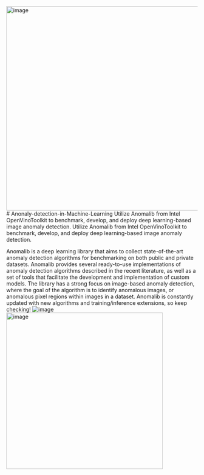 <img width="538" alt="image" src="https://user-images.githubusercontent.com/95389785/236896069-df82886e-1d5e-48a4-a1e0-4c8330fd4999.png">
# Anonaly-detection-in-Machine-Learning
Utilize Anomalib from Intel OpenVinoToolkit to benchmark, develop, and deploy deep learning-based image anomaly detection.
Utilize Anomalib from Intel OpenVinoToolkit to benchmark, develop, and deploy deep learning-based image anomaly detection.




Anomalib is a deep learning library that aims to collect state-of-the-art anomaly detection algorithms for benchmarking on both public and private datasets. 
Anomalib provides several ready-to-use implementations of anomaly detection algorithms described in the recent literature, as well as a set of tools that facilitate the development and implementation of custom models. 
The library has a strong focus on image-based anomaly detection, where the goal of the algorithm is to identify anomalous images, or anomalous pixel regions within images in a dataset. 
Anomalib is constantly updated with new algorithms and training/inference extensions, so keep checking!
![image](https://user-images.githubusercontent.com/95389785/236896255-6a34d707-cb01-46ff-8c13-eef0c3b8cb9a.png)
<img width="412" alt="image" src="https://user-images.githubusercontent.com/95389785/236896303-1841c9cc-942d-4989-b863-a46182fadcf6.png">
